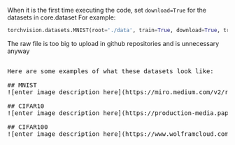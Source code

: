 When it is the first time executing the code, set `download=True` for the datasets in core.dataset
For example: 
```python
torchvision.datasets.MNIST(root='./data', train=True, download=True, transform=transf)
```

The raw file is too big to upload in github repositories and is unnecessary anyway

<pre>

Here are some examples of what these datasets look like:

## MNIST
![enter image description here](https://miro.medium.com/v2/resize:fit:1400/format:webp/0*9jCey4wywZ4Os7hF.png)

## CIFAR10
![enter image description here](https://production-media.paperswithcode.com/datasets/4fdf2b82-2bc3-4f97-ba51-400322b228b1.png)

## CIFAR100
![enter image description here](https://www.wolframcloud.com/obj/resourcesystem/images/69f/69f1e629-81e6-4eaa-998f-f6734fcd2cb3/492b137097d9b816.png)
